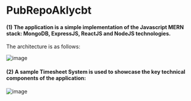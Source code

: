 # PubRepoAklycbt
#### (1) The application is a simple implementation of the Javascript MERN stack: MongoDB, ExpressJS, ReactJS and NodeJS technologies.

The architecture is as follows:

![image](https://user-images.githubusercontent.com/87492917/131127276-66a12954-0081-45ff-975f-31a27cac7969.png)

#### (2) A sample Timesheet System is used to showcase the key technical components of the application:

![image](https://user-images.githubusercontent.com/87492917/131127929-79fecff6-f9ed-4713-904c-11197438c7dc.png)






